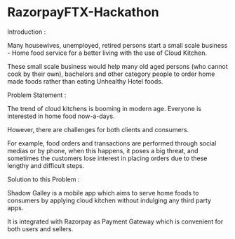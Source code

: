 # RazorpayFTX-Hackathon

Introduction :

Many housewives, unemployed, retired persons start a small scale business - Home food service for a better living with the use of Cloud Kitchen. 

These small scale business would help many old aged persons (who cannot cook by their own), bachelors and other category people to order home made foods rather than eating Unhealthy Hotel foods. 

Problem Statement :

The trend of cloud kitchens is booming in modern age. Everyone is interested in home food now-a-days. 

However, there are challenges for both clients and consumers. 

For example, food orders and transactions are performed through social medias or by phone, when this happens, it poses a big threat, and sometimes the customers lose interest in placing orders due to these lengthy and difficult steps.

Solution to this Problem :

Shadow Galley is a mobile app which aims to serve home foods to consumers by applying cloud kitchen without indulging any third party apps. 

It is integrated with Razorpay as Payment Gateway which is convenient for both users and sellers.


